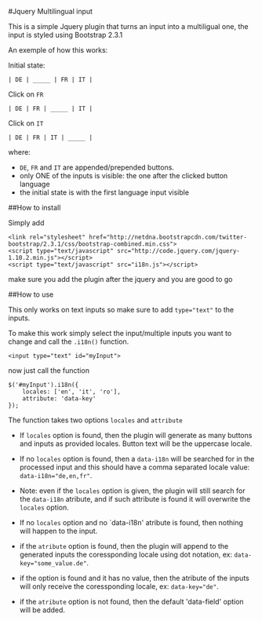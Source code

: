 #Jquery Multilingual input



This is a simple Jquery plugin that turns an input into a multiligual one, the input is styled using Bootstrap 2.3.1

An exemple of how this works:
	
Initial state:

	| DE | _____ | FR | IT |
    
Click on `FR`

	| DE | FR | _____ | IT |
    
Click on `IT`

	| DE | FR | IT | _____ |
    
where:

* `DE`, `FR` and `IT` are appended/prepended buttons.
* only ONE of the inputs is visible: the one after the clicked button language
* the initial state is with the first language input visible

##How to install

Simply add 

	<link rel="stylesheet" href="http://netdna.bootstrapcdn.com/twitter-bootstrap/2.3.1/css/bootstrap-combined.min.css">
    <script type="text/javascript" src="http://code.jquery.com/jquery-1.10.2.min.js"></script>
    <script type="text/javascript" src="i18n.js"></script>
    
make sure you add the plugin after the jquery and you are good to go

##How to use

This only works on text inputs so make sure to add `type="text"` to the inputs.

To make this work simply select the input/multiple inputs you want to change and call the `.i18n()` function.

	<input type="text" id="myInput">
    
now just call the function

	$('#myInput').i18n({
    	locales: ['en', 'it', 'ro'],
        attribute: 'data-key'
    });

The function takes two options `locales` and `attribute`

* If `locales` option is found, then the plugin will generate as many buttons and inputs as provided locales. Button text will be the uppercase locale.

* If no `locales` option is found, then a `data-i18n` will be searched for in the processed input and this should have a comma separated locale value: `data-i18n="de,en,fr"`.

* Note: even if the `locales` option is given, the plugin will still search for the `data-i18n` atribute, and if such attribute is found it will overwrite the `locales` option.

* If no `locales` option and no `data-i18n' atribute is found, then nothing will happen to the input.


*	if the  `atribute` option is found, then the plugin will append to the generated inputs the coressponding locale using dot notation, ex: `data-key="some_value.de"`.

*	if the option is found and it has no value, then the atribute of the inputs will only receive the coressponding locale, ex: `data-key="de"`.

* if the `atribute` option is not found, then the default 'data-field' option will be added.

    
